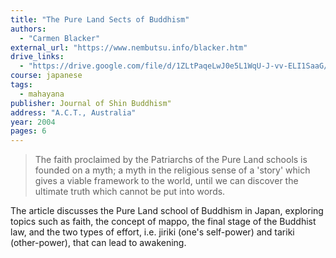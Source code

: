 ```yaml
---
title: "The Pure Land Sects of Buddhism"
authors:
  - "Carmen Blacker"
external_url: "https://www.nembutsu.info/blacker.htm"
drive_links:
  - "https://drive.google.com/file/d/1ZLtPaqeLwJ0e5L1WqU-J-vv-ELI1SaaG/view?usp=sharing"
course: japanese
tags:
  - mahayana
publisher: Journal of Shin Buddhism"
address: "A.C.T., Australia"
year: 2004
pages: 6
---
```


> The faith proclaimed by the Patriarchs of the Pure Land schools is founded on a myth;
a myth in the religious sense of a 'story' which gives a viable framework to the world,
until we can discover the ultimate truth which cannot be put into words.

The article discusses the Pure Land school of Buddhism in Japan, exploring topics such as faith, the concept of mappo, the final stage of the Buddhist law, and the two types of effort, i.e. jiriki (one's self-power) and tariki (other-power), that can lead to awakening.